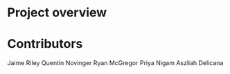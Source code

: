 # Project overview

# Contributors

Jaime Riley
Quentin Novinger
Ryan McGregor
Priya Nigam
Aszliah Delicana
